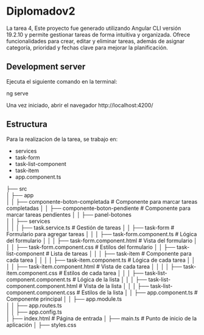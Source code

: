 # Diplomadov2

La tarea 4, Este proyecto fue generado utilizando Angular CLI versión 19.2.10 y permite gestionar tareas de forma intuitiva y organizada. Ofrece funcionalidades para crear, editar y eliminar tareas, además de asignar categoría, prioridad y fechas clave para mejorar la planificación.

## Development server

Ejecuta el siguiente comando en la terminal:

ng serve


Una vez iniciado, abrir el navegador http://localhost:4200/

## Estructura
Para la realizacion de la tarea, se trabajo en: 
- services
- task-form
- task-list-component
- task-item
- app.component.ts

├── src                     
│   ├── app                 
│   │   ├── componente-boton-completada  # Componente para marcar tareas completadas
│   │   ├── componente-boton-pendiente   # Componente para marcar tareas pendientes
│   │   ├── panel-botones    
│   │   ├── services         
│   │   │   ├── task.service.ts          # Gestión de tareas
│   │   ├── task-form                    # Formulario para agregar tareas
│   │   │   ├── task-form.component.ts   # Lógica del formulario
│   │   │   ├── task-form.component.html # Vista del formulario
│   │   │   ├── task-form.component.css  # Estilos del formulario
│   │   ├── task-list-component          # Lista de tareas
│   │   │   ├── task-item                          # Componente para cada tarea
│   │   │   │   ├── task-item.component.ts         # Lógica de cada tarea
│   │   │   │   ├── task-item.component.html       # Vista de cada tarea
│   │   │   │   ├── task-item.component.css        # Estilos de cada tarea
│   │   │   ├── task-list-component.component.ts   # Lógica de la lista
│   │   │   ├── task-list-component.component.html # Vista de la lista
│   │   │   ├── task-list-component.component.css  # Estilos de la lista
│   │   ├── app.component.ts             # Componente principal
│   │   ├── app.module.ts       
│   │   ├── app.routes.ts       
│   │   ├── app.config.ts       
│   ├── index.html                       # Página de entrada
│   ├── main.ts                          # Punto de inicio de la aplicación
│   ├── styles.css              


